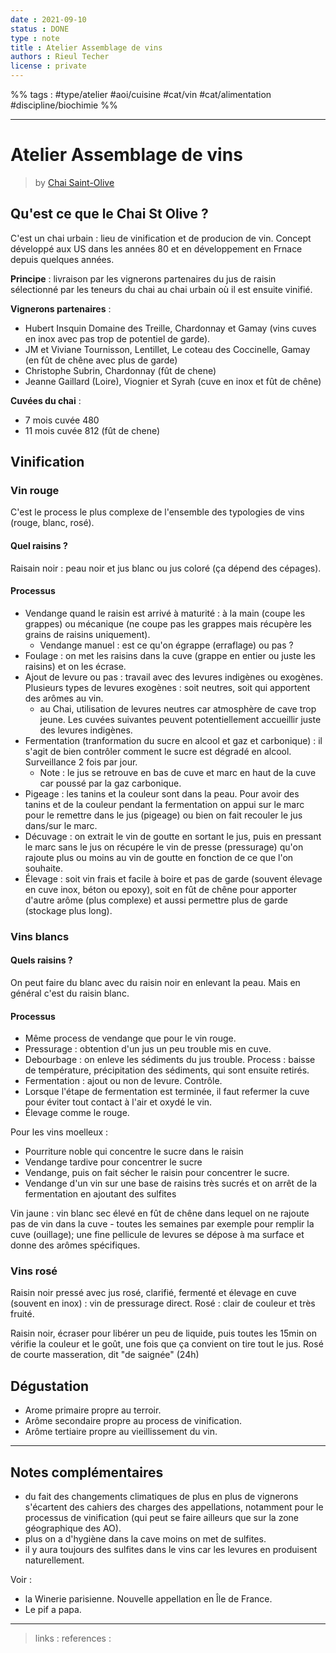 ```yaml
---
date : 2021-09-10
status : DONE
type : note
title : Atelier Assemblage de vins
authors : Rieul Techer
license : private
---
```


%% tags : #type/atelier #aoi/cuisine #cat/vin #cat/alimentation #discipline/biochimie %% 

---

Atelier Assemblage de vins
===
> by [Chai Saint-Olive](https://chaisaintolive.com/)

## Qu'est ce que le Chai St Olive ?
C'est un chai urbain : lieu de vinification et de producion de vin. 
Concept développé aux US dans les années 80 et en développement en Frnace depuis quelques années. 

**Principe** : livraison par les vignerons partenaires du jus de raisin sélectionné par les teneurs du chai au chai urbain où il est ensuite vinifié.

**Vignerons partenaires** :
- Hubert Insquin Domaine des Treille, Chardonnay et Gamay (vins cuves en inox avec pas trop de potentiel de garde).
- JM et Viviane Tournisson, Lentillet, Le coteau des Coccinelle, Gamay (en fût de chêne avec plus de garde)
- Christophe Subrin, Chardonnay (fût de chene)
- Jeanne Gaillard (Loire), Viognier et Syrah (cuve en inox et fût de chêne)

**Cuvées du chai** :
- 7 mois cuvée 480
- 11 mois cuvée 812 (fût de chene)

## Vinification

### Vin rouge
C'est le process le plus complexe de l'ensemble des typologies de vins (rouge, blanc, rosé).

#### Quel raisins ?
Raisain noir : peau noir et jus blanc ou jus coloré (ça dépend des cépages).

#### Processus
- Vendange quand le raisin est arrivé à maturité : à la main (coupe les grappes) ou mécanique (ne coupe pas les grappes mais récupère les grains de raisins uniquement).
	- Vendange manuel : est ce qu'on égrappe (erraflage) ou pas ? 
- Foulage : on met les raisins dans la cuve (grappe en entier ou juste les raisins) et on les écrase.
- Ajout de levure ou pas : travail avec des levures indigènes ou exogènes. Plusieurs types de levures exogènes : soit neutres, soit qui apportent des arômes au vin. 
	- au Chai, utilisation de levures neutres car atmosphère de cave trop jeune. Les cuvées suivantes peuvent potentiellement accueillir juste des levures indigènes. 
- Fermentation (tranformation du sucre en alcool et gaz et carbonique) : il s'agit de bien contrôler comment le sucre est dégradé en alcool. Surveillance 2 fois par jour. 
	- Note : le jus se retrouve en bas de cuve et marc en haut de la cuve car poussé par la gaz carbonique. 
- Pigeage : les tanins et la couleur sont dans la peau. Pour avoir des tanins et de la couleur pendant la fermentation on appui sur le marc pour le remettre dans le jus (pigeage) ou bien on fait recouler le jus dans/sur le marc.
- Décuvage : on extrait le vin de goutte en sortant le jus, puis en pressant le marc sans le jus on récupére le vin de presse (pressurage) qu'on rajoute plus ou moins au vin de goutte en fonction de ce que l'on souhaite.
- Élevage : soit vin frais et facile à boire et pas de garde (souvent élevage en cuve inox, béton ou epoxy), soit en fût de chêne pour apporter d'autre arôme (plus complexe) et aussi permettre plus de garde (stockage plus long).

### Vins blancs
#### Quels raisins ?
On peut faire du blanc avec du raisin noir en enlevant la peau. Mais en général c'est du raisin blanc. 

#### Processus
- Même process de vendange que pour le vin rouge. 
- Pressurage : obtention d'un jus un peu trouble mis en cuve.
- Debourbage : on enleve les sédiments du jus trouble. Process : baisse de température, précipitation des sédiments, qui sont ensuite retirés. 
- Fermentation : ajout ou non de levure. Contrôle. 
- Lorsque l'étape de fermentation est terminée, il faut refermer la cuve pour éviter tout contact à l'air et oxydé le vin. 
- Élevage comme le rouge. 

Pour les vins moelleux :
- Pourriture noble qui concentre le sucre dans le raisin
- Vendange tardive pour concentrer le sucre
- Vendange, puis on fait sécher le raisin pour concentrer le sucre.
- Vendange d'un vin sur une base de raisins très sucrés et on arrêt de la fermentation en ajoutant des sulfites

Vin jaune : vin blanc sec élevé en fût de chêne dans lequel on ne rajoute pas de vin dans la cuve - toutes les semaines par exemple pour remplir la cuve (ouillage); une fine pellicule de levures se dépose à ma surface et donne des arômes spécifiques.

### Vins rosé

Raisin noir pressé avec jus rosé, clarifié,  fermenté et élevage en cuve (souvent en inox) : vin de pressurage direct. Rosé : clair de couleur et très fruité. 

Raisin noir, écraser pour libérer un peu de liquide, puis toutes les 15min on vérifie la couleur et le goût, une fois que ça convient on tire tout le jus. Rosé de courte masseration, dit "de saignée" (24h)  

## Dégustation
- Arome primaire propre au terroir. 
- Arôme secondaire propre au process de vinification. 
- Arôme tertiaire propre au vieillissement du vin. 

---

## Notes complémentaires

- du fait des changements climatiques de plus en plus de vignerons s'écartent des cahiers des charges des appellations, notamment pour le processus de vinification (qui peut se faire ailleurs que sur la zone géographique des AO).
- plus on a d'hygiène dans la cave moins on met de sulfites. 
- il y aura toujours des sulfites dans le vins car les levures en produisent naturellement. 

Voir : 
- la Winerie parisienne. Nouvelle appellation en Île de France. 
- Le pif a papa. 

---
> links : 
> references : 